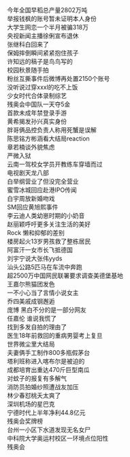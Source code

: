 今年全国早稻总产量2802万吨  
举报钱枫的账号暂未证明本人身份  
大学生网恋一个半月被骗318万  
央视新闻主播徐俐宣布退休  
张继科白回来了  
保姆摔倒瞬间紧紧抱住孩子  
许知远的稿子是鸟鸟写的  
校园秋景随手拍  
粉丝互撕事件后微博再处置2150个账号  
没听说过穿xxxl的吃不上饭  
少女时代合体录制综艺  
残奥会中国队一天夺5金  
首款未成年禁登录手游  
黄希揭发孙兴真实身份  
胖哥俩品控负责人称用死蟹是误解  
陈思铭方彬涵看大结局reaction  
章若楠谈外貌焦虑  
严微入狱  
云南一驾校女学员开教练车穿墙而过  
电视剧天龙八部  
白举纲营业了但没完全营业  
蜜雪冰城回应赴港IPO传闻  
白宇周放新婚吻戏  
SM回应黄旭熙事件  
李云迪人类幼崽时期的小奶音  
赵丽颖呼吁更多关注生活的美好  
Rock 懒和抑郁的差别  
楼房起火13岁男孩救了整栋居民  
阿富汗一女市长飞抵德国  
刘宇宁说大张伟yyds  
汕头公路5匹马在车流中奔跑  
超2500万中国网民联署要求调查美德堡基地  
王嘉尔熊猫团发色  
一不小心当了言情小说女主  
乔四美戚成钢邂逅  
庞博 黑白不分的是一部分网友  
任嘉伦 谁说我慌了  
找到多发自拍的理由了  
医生18年前救回的重病男婴考上复旦  
世界微尘里大结局  
夫妻俩手工制作800多瓶假茅台  
塔利班称进入喀布尔是被迫的  
成都培育出重达470斤巨型南瓜  
对蚊子的报复有多解气  
消防员拍婚纱照遭战友加压  
林少春怼桃夭太爽了  
深圳机场的星巴克  
宁德时代上半年净利44.8亿元  
残奥会奖牌榜  
台州一小区下水道发现无名女尸  
中科院大学奥运村校区一环境点位阳性  
残奥会  
